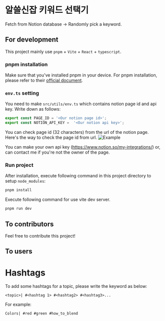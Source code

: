# 알쓸신잡 키워드 선택기

Fetch from Notion database -> Randomly pick a keyword.

## For development

This project mainly use `pnpm` + `Vite` + `React` + `typescript`.

### pnpm installation

Make sure that you've installed pnpm in your device. For pnpm installation, please refer to their [official document](https://pnpm.io/installation).

### `env.ts` setting

You need to make `src/utils/env.ts` which contains notion page id and api key. Write down as follows:

```typescript
export const PAGE_ID = '<Our notion page id>';
export const NOTION_API_KEY =  '<Our notion api key>';
```

You can check page id (32 characters) from the url of the notion page. Here's the way to check the page id from url.
![Example](image.png)

You can make your own api key (<https://www.notion.so/my-integrations/>) or, can contact me if you're not the owner of the page.

### Run project

After installation, execute following command in this project directory to setup `node_modules`:

```bash
pnpm install
```

Execute following command for use vite dev server.

```bash
pnpm run dev
```

## To contributors

Feel free to contribute this project!

## To users

# Hashtags

To add some hashtags for a topic, please write the keyword as below:

```Tex
<topic>| #<hashtag 1> #<hashtag2> #<hashtag3>...
```

For example:

```Tex
Colors| #red #green #how_to_blend
```
